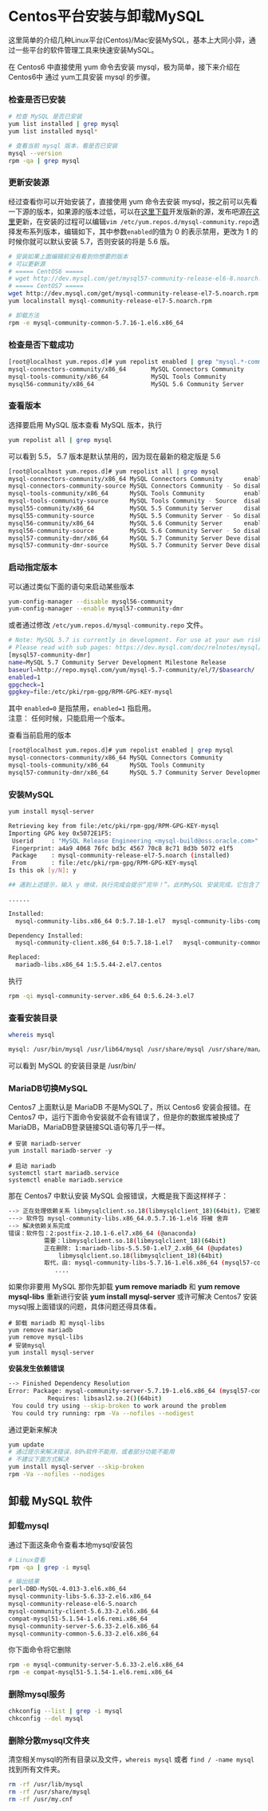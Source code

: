 
Centos平台安装与卸载MySQL
===

这里简单的介绍几种Linux平台(Centos)/Mac安装MySQL，基本上大同小异，通过一些平台的软件管理工具来快速安装MySQL。

在 Centos6 中直接使用 yum 命令去安装 mysql，极为简单，接下来介绍在Centos6中 通过 yum工具安装 mysql 的步骤。

### 检查是否已安装

```bash
# 检查 MySQL 是否已安装
yum list installed | grep mysql
yum list installed mysql*

# 查看当前 mysql 版本，看是否已安装
mysql --version
rpm -qa | grep mysql
```

### 更新安装源

经过查看你可以开始安装了，直接使用 yum 命令去安装 mysql，按之前可以先看一下源的版本，如果源的版本过低，可以在[这里下载](http://dev.mysql.com/downloads/repo/yum/)开发版新的源，发布吧源[在这里](http://repo.mysql.com/yum/)更新，在安装的过程可以编辑`vim /etc/yum.repos.d/mysql-community.repo`选择发布系列版本，编辑如下，其中参数`enabled`的值为 0 的表示禁用，更改为 1 的时候你就可以默认安装 5.7，否则安装的将是 5.6 版。

```bash
# 安装如果上面编辑前没有看到你想要的版本
# 可以更新源
# ===== CentOS6 =====
# wget http://dev.mysql.com/get/mysql57-community-release-el6-8.noarch.rpm
# ===== CentOS7 =====
wget http://dev.mysql.com/get/mysql-community-release-el7-5.noarch.rpm
yum localinstall mysql-community-release-el7-5.noarch.rpm

# 卸载方法
rpm -e mysql-community-common-5.7.16-1.el6.x86_64

```

### 检查是否下载成功

```bash
[root@localhost yum.repos.d]# yum repolist enabled | grep "mysql.*-community.*"
mysql-connectors-community/x86_64       MySQL Connectors Community           36
mysql-tools-community/x86_64            MySQL Tools Community                47
mysql56-community/x86_64                MySQL 5.6 Community Server          327
```

### 查看版本

选择要启用 MySQL 版本查看 MySQL 版本，执行

```bash
yum repolist all | grep mysql
```

可以看到 5.5， 5.7 版本是默认禁用的，因为现在最新的稳定版是 5.6

```bash
[root@localhost yum.repos.d]# yum repolist all | grep mysql
mysql-connectors-community/x86_64 MySQL Connectors Community      enabled:    36
mysql-connectors-community-source MySQL Connectors Community - So disabled
mysql-tools-community/x86_64      MySQL Tools Community           enabled:    47
mysql-tools-community-source      MySQL Tools Community - Source  disabled
mysql55-community/x86_64          MySQL 5.5 Community Server      disabled
mysql55-community-source          MySQL 5.5 Community Server - So disabled
mysql56-community/x86_64          MySQL 5.6 Community Server      enabled:   327
mysql56-community-source          MySQL 5.6 Community Server - So disabled
mysql57-community-dmr/x86_64      MySQL 5.7 Community Server Deve disabled
mysql57-community-dmr-source      MySQL 5.7 Community Server Deve disabled
```

### 启动指定版本

可以通过类似下面的语句来启动某些版本

```bash
yum-config-manager --disable mysql56-community
yum-config-manager --enable mysql57-community-dmr
```

或者通过修改 `/etc/yum.repos.d/mysql-community.repo` 文件。

```bash
# Note: MySQL 5.7 is currently in development. For use at your own risk.
# Please read with sub pages: https://dev.mysql.com/doc/relnotes/mysql/5.7/en/
[mysql57-community-dmr]
name=MySQL 5.7 Community Server Development Milestone Release
baseurl=http://repo.mysql.com/yum/mysql-5.7-community/el/7/$basearch/
enabled=1
gpgcheck=1
gpgkey=file:/etc/pki/rpm-gpg/RPM-GPG-KEY-mysql
```

其中 `enabled=0` 是指禁用，`enabled=1` 指启用。  
注意： 任何时候，只能启用一个版本。

查看当前启用的版本

```bash
[root@localhost yum.repos.d]# yum repolist enabled | grep mysql
mysql-connectors-community/x86_64 MySQL Connectors Community                 36
mysql-tools-community/x86_64      MySQL Tools Community                      47
mysql57-community-dmr/x86_64      MySQL 5.7 Community Server Development    187
```

### 安装MySQL

```bash
yum install mysql-server

Retrieving key from file:/etc/pki/rpm-gpg/RPM-GPG-KEY-mysql
Importing GPG key 0x5072E1F5:
 Userid     : "MySQL Release Engineering <mysql-build@oss.oracle.com>"
 Fingerprint: a4a9 4068 76fc bd3c 4567 70c8 8c71 8d3b 5072 e1f5
 Package    : mysql-community-release-el7-5.noarch (installed)
 From       : file:/etc/pki/rpm-gpg/RPM-GPG-KEY-mysql
Is this ok [y/N]: y

## 遇到上述提示，输入 y 继续，执行完成会提示“完毕！”。此时MySQL 安装完成，它包含了 mysql-community-server、mysql-community-client、mysql-community-common、mysql-community-libs 四个包。

......

Installed:
  mysql-community-libs.x86_64 0:5.7.18-1.el7  mysql-community-libs-compat.x86_64 0:5.7.18-1.el7  mysql-community-server.x86_64 0:5.7.18-1.el7

Dependency Installed:
  mysql-community-client.x86_64 0:5.7.18-1.el7   mysql-community-common.x86_64 0:5.7.18-1.el7   net-tools.x86_64 0:2.0-0.17.20131004git.el7

Replaced:
  mariadb-libs.x86_64 1:5.5.44-2.el7.centos
```

执行

```bash
rpm -qi mysql-community-server.x86_64 0:5.6.24-3.el7
```

### 查看安装目录

```bash
whereis mysql

mysql: /usr/bin/mysql /usr/lib64/mysql /usr/share/mysql /usr/share/man/man1/mysql.1.gz
```

可以看到 MySQL 的安装目录是 /usr/bin/

### MariaDB切换MySQL

Centos7 上面默认是 MariaDB 不是MySQL了，所以 Centos6 安装会报错。在 Centos7 中，运行下面命令安装就不会有错误了，但是你的数据库被换成了MariaDB，MariaDB登录链接SQL语句等几乎一样。

```shell
# 安装 mariadb-server
yum install mariadb-server -y

# 启动 mariadb
systemctl start mariadb.service
systemctl enable mariadb.service
```

那在 Centos7 中默认安装 MySQL 会报错误，大概是我下面这样样子：

```bash
--> 正在处理依赖关系 libmysqlclient.so.18(libmysqlclient_18)(64bit)，它被软件包 2:postfix-2.10.1-6.el7.x86_64 需要
---> 软件包 mysql-community-libs.x86_64.0.5.7.16-1.el6 将被 舍弃
--> 解决依赖关系完成
错误：软件包：2:postfix-2.10.1-6.el7.x86_64 (@anaconda)
          需要：libmysqlclient.so.18(libmysqlclient_18)(64bit)
          正在删除: 1:mariadb-libs-5.5.50-1.el7_2.x86_64 (@updates)
              libmysqlclient.so.18(libmysqlclient_18)(64bit)
          取代，由: mysql-community-libs-5.7.16-1.el6.x86_64 (mysql57-community)
             ....
```

如果你非要用 MySQL 那你先卸载 **yum remove mariadb** 和 **yum remove mysql-libs** 重新进行安装 **yum install mysql-server** 或许可解决 Centos7 安装mysql报上面错误的问题，具体问题还得具体看。

```shell
# 卸载 mariadb 和 mysql-libs
yum remove mariadb
yum remove mysql-libs
# 安装mysql
yum install mysql-server
```

**安装发生依赖错误**

```bash
--> Finished Dependency Resolution
Error: Package: mysql-community-server-5.7.19-1.el6.x86_64 (mysql57-community)
           Requires: libsasl2.so.2()(64bit)
 You could try using --skip-broken to work around the problem
 You could try running: rpm -Va --nofiles --nodigest
```

通过更新来解决

```bash
yum update
# 通过提示来解决错误，80%软件不能用，或者部分功能不能用
# 不建议下面方式解决
yum install mysql-server --skip-broken
rpm -Va --nofiles --nodiges
```


## 卸载 MySQL 软件

### 卸载mysql

通过下面这条命令查看本地mysql安装包

```bash
# Linux查看
rpm -qa | grep -i mysql

# 输出结果
perl-DBD-MySQL-4.013-3.el6.x86_64
mysql-community-libs-5.6.33-2.el6.x86_64
mysql-community-release-el6-5.noarch
mysql-community-client-5.6.33-2.el6.x86_64
compat-mysql51-5.1.54-1.el6.remi.x86_64
mysql-community-server-5.6.33-2.el6.x86_64
mysql-community-common-5.6.33-2.el6.x86_64
```

你下面命令将它删除

```bash
rpm -e mysql-community-server-5.6.33-2.el6.x86_64
rpm -e compat-mysql51-5.1.54-1.el6.remi.x86_64
```


### 删除mysql服务

```bash
chkconfig --list | grep -i mysql
chkconfig --del mysql
```

### 删除分散mysql文件夹

清空相关mysql的所有目录以及文件，`whereis mysql` 或者 `find / -name mysql` 找到所有文件夹。

```bash
rm -rf /usr/lib/mysql
rm -rf /usr/share/mysql
rm -rf /usr/my.cnf
```
